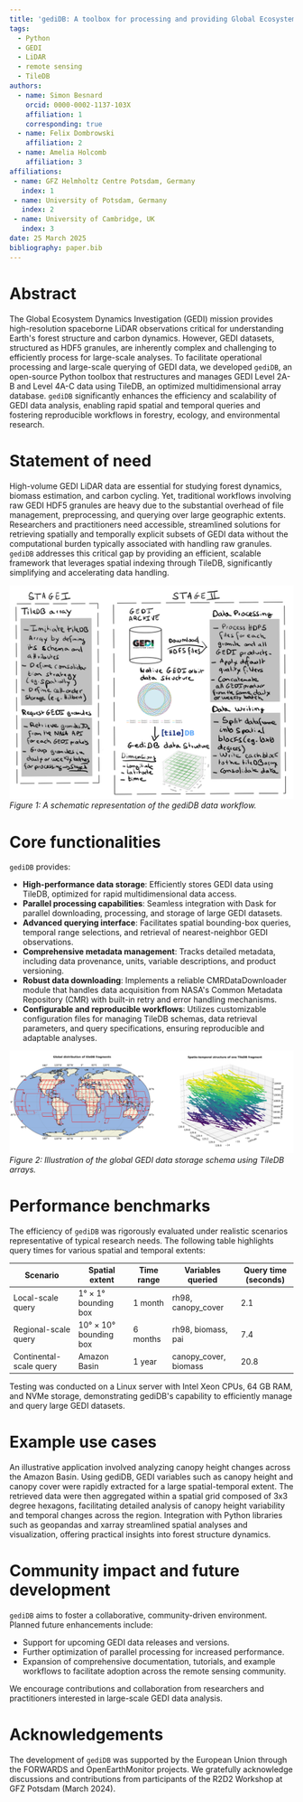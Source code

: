 ```yaml
---
title: 'gediDB: A toolbox for processing and providing Global Ecosystem Dynamics Investigation (GEDI) L2A-B and L4A-C data'
tags:
  - Python
  - GEDI
  - LiDAR
  - remote sensing
  - TileDB
authors:
  - name: Simon Besnard
    orcid: 0000-0002-1137-103X
    affiliation: 1
    corresponding: true
  - name: Felix Dombrowski
    affiliation: 2
  - name: Amelia Holcomb
    affiliation: 3
affiliations:
 - name: GFZ Helmholtz Centre Potsdam, Germany
   index: 1
 - name: University of Potsdam, Germany
   index: 2
 - name: University of Cambridge, UK
   index: 3
date: 25 March 2025
bibliography: paper.bib
--- 
```


# Abstract

The Global Ecosystem Dynamics Investigation (GEDI) mission provides high-resolution spaceborne LiDAR observations critical for understanding Earth's forest structure and carbon dynamics. However, GEDI datasets, structured as HDF5 granules, are inherently complex and challenging to efficiently process for large-scale analyses. To facilitate operational processing and large-scale querying of GEDI data, we developed `gediDB`, an open-source Python toolbox that restructures and manages GEDI Level 2A-B and Level 4A-C data using TileDB, an optimized multidimensional array database. `gediDB` significantly enhances the efficiency and scalability of GEDI data analysis, enabling rapid spatial and temporal queries and fostering reproducible workflows in forestry, ecology, and environmental research.

# Statement of need

High-volume GEDI LiDAR data are essential for studying forest dynamics, biomass estimation, and carbon cycling. Yet, traditional workflows involving raw GEDI HDF5 granules are heavy due to the substantial overhead of file management, preprocessing, and querying over large geographic extents. Researchers and practitioners need accessible, streamlined solutions for retrieving spatially and temporally explicit subsets of GEDI data without the computational burden typically associated with handling raw granules. `gediDB` addresses this critical gap by providing an efficient, scalable framework that leverages spatial indexing through TileDB, significantly simplifying and accelerating data handling.

![Schematic representation of the gediDB workflow](figs/GEDIDB_FLOWCHART.png)
*Figure 1: A schematic representation of the gediDB data workflow.*

# Core functionalities

`gediDB` provides:

- **High-performance data storage**: Efficiently stores GEDI data using TileDB, optimized for rapid multidimensional data access.
- **Parallel processing capabilities**: Seamless integration with Dask for parallel downloading, processing, and storage of large GEDI datasets.
- **Advanced querying interface**: Facilitates spatial bounding-box queries, temporal range selections, and retrieval of nearest-neighbor GEDI observations.
- **Comprehensive metadata management**: Tracks detailed metadata, including data provenance, units, variable descriptions, and product versioning.
- **Robust data downloading**: Implements a reliable CMRDataDownloader module that handles data acquisition from NASA's Common Metadata Repository (CMR) with built-in retry and error handling mechanisms.
- **Configurable and reproducible workflows**: Utilizes customizable configuration files for managing TileDB schemas, data retrieval parameters, and query specifications, ensuring reproducible and adaptable analyses.

![TileDB fragment schema for GEDI data](figs/tileDB_fragment_structure.png)
*Figure 2: Illustration of the global GEDI data storage schema using TileDB arrays.*

# Performance benchmarks

The efficiency of `gediDB` was rigorously evaluated under realistic scenarios representative of typical research needs. The following table highlights query times for various spatial and temporal extents:

| Scenario                  | Spatial extent         | Time range | Variables queried           | Query time (seconds) |
|---------------------------|------------------------|------------|-----------------------------|----------------------|
| Local-scale query         | 1° × 1° bounding box   | 1 month    | rh98, canopy_cover          | 2.1                  |
| Regional-scale query      | 10° × 10° bounding box | 6 months   | rh98, biomass, pai          | 7.4                  |
| Continental-scale query   | Amazon Basin           | 1 year     | canopy_cover, biomass       | 20.8                 |

Testing was conducted on a Linux server with Intel Xeon CPUs, 64 GB RAM, and NVMe storage, demonstrating gediDB's capability to efficiently manage and query large GEDI datasets.

# Example use cases

An illustrative application involved analyzing canopy height changes across the Amazon Basin. Using gediDB, GEDI variables such as canopy height and canopy cover were rapidly extracted for a large spatial-temporal extent. The retrieved data were then aggregated within a spatial grid composed of 3x3 degree hexagons, facilitating detailed analysis of canopy height variability and temporal changes across the region. Integration with Python libraries such as geopandas and xarray streamlined spatial analyses and visualization, offering practical insights into forest structure dynamics.

# Community impact and future development

`gediDB` aims to foster a collaborative, community-driven environment. Planned future enhancements include:
- Support for upcoming GEDI data releases and versions.
- Further optimization of parallel processing for increased performance.
- Expansion of comprehensive documentation, tutorials, and example workflows to facilitate adoption across the remote sensing community.

We encourage contributions and collaboration from researchers and practitioners interested in large-scale GEDI data analysis.

# Acknowledgements

The development of `gediDB` was supported by the European Union through the FORWARDS and OpenEarthMonitor projects. We gratefully acknowledge discussions and contributions from participants of the R2D2 Workshop at GFZ Potsdam (March 2024).
